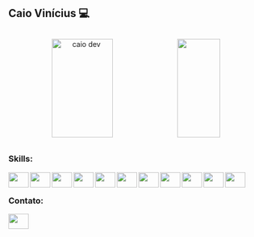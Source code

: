 <h2>Caio Vinícius 💻</h2>

##

<div align="center">  
  <img width="49%" height="195px" src="https://github-readme-stats.vercel.app/api?username=caiovncs&show_icons=true&count_private=true&hide_border=true&title_color=00bfbf&icon_color=00bfbf&text_color=c9d1d9&bg_color=0d1117" alt="caio dev" /> 
  <img width="41%" height="195px" src="https://github-readme-stats.vercel.app/api/top-langs/?username=caiovncs&layout=compact&hide_border=true&title_color=00bfbf&text_color=00bfbf&bg_color=0d1117" />
</div>

##


<h3>Skills:</h3>
<img align="left" height="30" width="40" src="https://cdn.jsdelivr.net/gh/devicons/devicon/icons/react/react-original.svg"/>
<img align="left" height="30" width="40" src="https://cdn.jsdelivr.net/gh/devicons/devicon/icons/typescript/typescript-original.svg"/>
<img align="left" height="30" width="40" src="https://cdn.jsdelivr.net/gh/devicons/devicon/icons/java/java-original.svg"/> 
<img align="left" height="30" width="40" src="https://cdn.jsdelivr.net/gh/devicons/devicon/icons/mysql/mysql-original.svg"/> 
<img align="left" height="30" width="40" src="https://cdn.jsdelivr.net/gh/devicons/devicon/icons/html5/html5-original.svg"/> 
<img align="left" height="30" width="40" src="https://cdn.jsdelivr.net/gh/devicons/devicon/icons/css3/css3-original.svg"/>
<img align="left" height="30" width="40" src="https://cdn.jsdelivr.net/gh/devicons/devicon/icons/javascript/javascript-original.svg"/>
<img align="left" height="30" width="40" src="https://cdn.jsdelivr.net/gh/devicons/devicon/icons/tailwindcss/tailwindcss-original-wordmark.svg"/>
<img align="left" height="30" width="40"  src="https://cdn.jsdelivr.net/gh/devicons/devicon/icons/sass/sass-original.svg"/>
<img align="left" height="30" width="40" src="https://cdn.jsdelivr.net/gh/devicons/devicon/icons/git/git-original.svg"/>
<img align="left" height="30" width="40" src="https://cdn.jsdelivr.net/gh/devicons/devicon/icons/figma/figma-original.svg"/>
          
<br>

##

<h3>Contato:</h3>
 <a href="https://www.linkedin.com/in/caioviniciusdev/" target="_blank"><img  height="30" width="40"  src="https://cdn.jsdelivr.net/gh/devicons/devicon/icons/linkedin/linkedin-original.svg" target="_blank"></a> 
